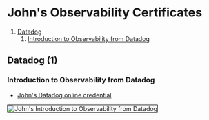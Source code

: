 # John's Observability Certificates
1. [Datadog](#datadog-1)
    1. [Introduction to Observability from Datadog](#introduction-to-observability-from-datadog)
## Datadog (1)
### Introduction to Observability from Datadog
* [John's Datadog online credential](https://learn.datadoghq.com/certificates/yv6tc8ptwl)

<img src="../cert_datadog_observability_introduction-to-observability_datadog_cert-524379653_2024-06-24.jpg" alt="John's Introduction to Observability from Datadog" style="border:1px solid #000000" />

